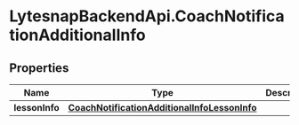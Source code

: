 # LytesnapBackendApi.CoachNotificationAdditionalInfo

## Properties

Name | Type | Description | Notes
------------ | ------------- | ------------- | -------------
**lessonInfo** | [**CoachNotificationAdditionalInfoLessonInfo**](CoachNotificationAdditionalInfoLessonInfo.md) |  | [optional] 


